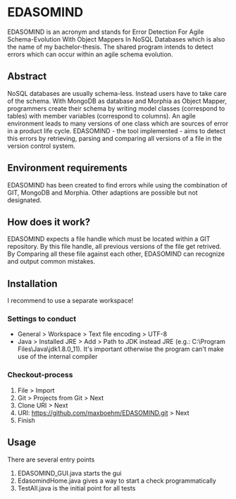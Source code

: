 # EDASOMIND

EDASOMIND is an acronym and stands for Error Detection For Agile Schema-Evolution With Object Mappers In NoSQL Databases which is also the name of my bachelor-thesis. The shared program intends to detect errors which can occur within an agile schema evolution.

## Abstract
NoSQL databases are usually schema-less. Instead users have to take care of the schema. With MongoDB as database and Morphia as Object Mapper, programmers create their schema by writing model classes (correspond to tables) with member variables (correspond to columns). An agile environment leads to many versions of one class which are sources of error in a product life cycle. EDASOMIND - the tool implemented - aims to detect this errors by retrieving, parsing and comparing all versions of a file in the version control system.

## Environment requirements
EDASOMIND has been created to find errors while using the combination of GIT, MongoDB and Morphia. Other adaptions are possible but not designated.

## How does it work?
EDASOMIND expects a file handle which must be located within a GIT repository. By this file handle, all previous versions of the file get retrived. By Comparing all these file against each other, EDASOMIND can recognize and output common mistakes.

## Installation
I recommend to use a separate workspace!

### Settings to conduct
* General > Workspace > Text file encoding > UTF-8
* Java > Installed JRE > Add > Path to JDK instead JRE (e.g.: C:\Program Files\Java\jdk1.8.0_11). It's important otherwise the program can't make use of the internal compiler

### Checkout-process
1. File > Import
2. Git > Projects from Git > Next
3. Clone URI > Next
4. URI: https://github.com/maxboehm/EDASOMIND.git > Next
5. Finish


## Usage
There are several entry points

1. EDASOMIND_GUI.java starts the gui
2. EdasomindHome.java gives a way to start a check programmatically
3. TestAll.java is the initial point for all tests 
